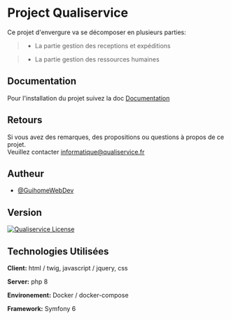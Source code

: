 
# Project Qualiservice

Ce projet d'envergure va se décomposer en plusieurs parties:
>- La partie gestion des receptions et expéditions

>- La partie gestion des ressources humaines


## Documentation

Pour l'installation du projet suivez la doc [Documentation](https://github.com/guillaumeLeBot/quali-trucks/tree/testEventCalendar/doc)



    
## Retours

Si vous avez des remarques, des propositions ou questions à propos de ce projet.  
Veuillez contacter informatique@qualiservice.fr




## Autheur
- [@GuihomeWebDev](https://github.com/GuihomeWebDev)



## Version



[![Qualiservice License](https://img.shields.io/badge/Qualiservice-Version%200.0.1-brightgreen)](https://choosealicense.com/licenses/Qualiservice/)





## Technologies Utilisées

**Client:** html / twig,  javascript / jquery, css

**Server:** php 8                                                                                                                      

**Environement:** Docker / docker-compose            

**Framework:** Symfony 6

